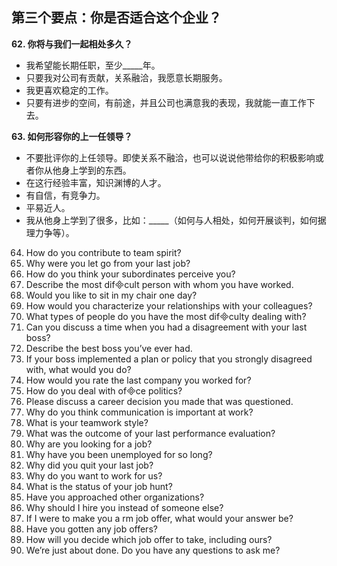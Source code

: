 ## 第三个要点：你是否适合这个企业？
**62. 你将与我们一起相处多久？**
* 我希望能长期任职，至少_____年。
* 只要我对公司有贡献，关系融洽，我愿意长期服务。
* 我更喜欢稳定的工作。
* 只要有进步的空间，有前途，并且公司也满意我的表现，我就能一直工作下去。

**63. 如何形容你的上一任领导？**
* 不要批评你的上任领导。即使关系不融洽，也可以说说他带给你的积极影响或者你从他身上学到的东西。
* 在这行经验丰富，知识渊博的人才。
* 有自信，有竞争力。
* 平易近人。
* 我从他身上学到了很多，比如：_____（如何与人相处，如何开展谈判，如何据理力争等）。

64. How do you contribute to team spirit? 
65. Why were you let go from your last job? 
66. How do you think your subordinates perceive you?
67. Describe the most difcult person with whom you have worked. 
68. Would you like to sit in my chair one day? 
69. How would you characterize your relationships with your colleagues?
70. What types of people do you have the most difculty dealing with? 
71. Can you discuss a time when you had a disagreement with  your last boss? 
72. Describe the best boss you’ve ever had. 
73. If your boss implemented a plan or policy that you strongly disagreed with, what would you do?
74. How would you rate the last company you worked for?
75. How do you deal with ofce politics?
76. Please discuss a career decision you made that was questioned. 
77. Why do you think communication is important at work? 
78. What is your teamwork style? 
79. What was the outcome of your last performance evaluation? 
80. Why are you looking for a job? 
81. Why have you been unemployed for so long? 
82. Why did you quit your last job? 
83. Why do you want to work for us? 
84. What is the status of your job hunt? 
85. Have you approached other organizations? 
86. Why should I hire you instead of someone else?
87. If I were to make you a rm job offer, what would your answer be? 
88. Have you gotten any job offers? 
89. How will you decide which job offer to take, including ours? 
90. We’re just about done. Do you have any questions to ask me?
